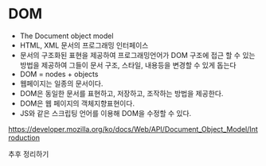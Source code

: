 # DOM
- The Document object model 
- HTML, XML 문서의 프로그래밍 인터페이스
- 문서의 구조화된 표현을 제공하여 프로그래밍언어가 DOM 구조에 접근 할 수 있는 방법을 제공하여 그들이 문서 구조, 스타일, 내용등을 변경할 수 있게 돕는다
- DOM = nodes + objects
- 웹페이지는 일종의 문서이다.
- DOM은 동일한 문서를 표현하고, 저장하고, 조작하는 방법을 제공한다.
- DOM은 웹 페이지의 객체지향표현이다.
- JS와 같은 스크립팅 언어를 이용해 DOM을 수정할 수 있다.

https://developer.mozilla.org/ko/docs/Web/API/Document_Object_Model/Introduction

추후 정리하기